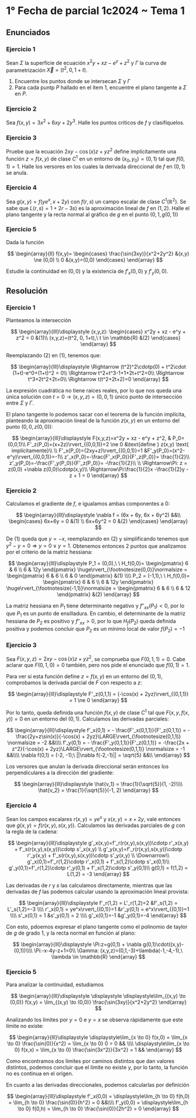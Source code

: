 # 1° Fecha de parcial 1c2024 ~ Tema 1

## Enunciados

### Ejercicio 1

Sean $\Sigma$ la superficie de ecuación $x^2y + xz - e^y + z^2$ y $\Gamma$ la curva de parametrización $\vec{X} = (t^2, 0, 1+t)$.

1. Encuentre los puntos donde se intersecan $\Sigma$ y $\Gamma$
2. Para cada puntp $P$ hallado en el ítem 1, encuentre el plano tangente a $\Sigma$ en $P$.

### Ejercicio 2

Sea $f(x, y) = 3x^2 + 6xy + 2y^3$. Halle los puntos críticos de $f$ y clasifíquelos.

### Ejercicio 3

Pruebe que la ecuación $2xy - \cos(x)z + yz^2$ define implícitamente una función $z = f(x, y)$ de clase $C^1$ en un entorno de $(x_0, y_0)= (0,1)$ tal que $f(0,1)=1$. Halle los versores en los cuales la derivada direccional de $f$ en $(0,1)$ se anula.

### Ejercicio 4

Sea $g(x,y) = f(ye^x, x+2y)$ con $f(r,s)$ un campo escalar de clase $C^1(\mathbb{R}^2)$. Se sabe que $L(r,s)=1+2r-3s)$ es la aproximación lineal de $f$ en $(1,2)$. Halle el plano tangente y la recta normal al gráfico de $g$ en el punto $(0,1,g(0,1))$

### Ejercicio 5

Dada la función

$$
\begin{array}{ll}
  f(x,y)=
    \begin{cases}
      \frac{\sin(3xy)}{x^2+2y^2} &(x,y) \ne (0,0) \\
      0 &(x,y)=(0,0)
    \end{cases}
\end{array}
$$

Estudie la continuidad en $(0,0)$ y la existencia de $f'_x(0,0)$ y $f'_y(0,0)$.

## Resolución

### Ejercicio 1

Planteamos la intersección

$$
\begin{array}{lll}\displaystyle
  (x,y,z):
  \begin{cases}
    x^2y + xz - e^y + z^2 = 0 &(1)\\
    (x,y,z)=(t^2, 0, 1+t),\ t \in \mathbb{R} &(2)
  \end{cases}
\end{array}
$$

Reemplazando $(2)$ en $(1)$, tenemos que:

$$
\begin{array}{lll}\displaystyle
  \Rightarrow (t^2)^2\cdotp(0) + t^2\cdot (1+t)-e^0+(1+t)^2 = 0\\
  \Rightarrow t^2+t^3-1+1+2t+t^2=0\\
  \Rightarrow t^3+2t^2+2t=0\\
  \Rightarrow t(t^2+2t+2)=0
\end{array}
$$

La expresión cuadrática no tiene raíces reales, por lo que nos queda una única solución con $t=0 \rightarrow (x,y,z)=(0,0,1)$ único punto de intersección entre $\Sigma$ y $\Gamma$.

El plano tangente lo podemos sacar con el teorema de la función implícita, planteando la aproximación lineal de la función $z(x,y)$ en un entorno del punto $(0,0,z(0,0))$:

$$
\begin{array}{lll}\displaystyle
  F(x,y,z)=x^2y + xz - e^y + z^2, & P_0=(0,0,1)\\
  F'_z(P_0)=(x+2z)\rvert_{(0,0,1)}=2 \ne 0 &\text{define } z(x,y) \text{ implícitamente}\\
  \\
  F'_x(P_0)=(2xy+z)\rvert_{(0,0,1)}=1 &F'_y(P_0)=(x^2-e^y)\rvert_{(0,0,1)}=-1\\
  z'_x(P_0)=-\frac{F'_x(P_0)}{F'_z(P_0)}= \frac{1}{2}\\
  z'_y(P_0)=-\frac{F'_y(P_0)}{F'_z(P_0)}= -\frac{1}{2}\\
  \\
  \Rightarrow\Pi: z = z(0,0) +\nabla z(0,0)\cdotp(x,y)\\
  \Rightarrow\Pi:\frac{1}{2}x -\frac{1}{2}y - z + 1 = 0
\end{array}
$$

### Ejercicio 2

Calculamos el gradiente de $f$, e igualamos ambas componentes a $0$:

$$
\begin{array}{lll}\displaystyle
  \nabla f = (6x + 6y, 6x + 6y^2) &&\\
  \begin{cases}
    6x+6y = 0 &(1) \\
    6x+6y^2 = 0 &(2)
  \end{cases}
\end{array}
$$

De $(1)$ queda que $y=-x$, reemplazando en $(2)$ y simplificando tenemos que $y^2-y=0 \Rightarrow y = 0 \lor y = 1$. Obtenemos entonces 2 puntos que analizamos por el criterio de la matriz hessiana:

$$
\begin{array}{lll}\displaystyle
  P_1 = (0,0),\ \ 
  H_f(0,0)=
  \begin{pmatrix}
    6 & 6 \\
    6 & 12y
  \end{pmatrix}
  \huge\rvert_{\footnotesize(0,0)}\normalsize =
  \begin{pmatrix}
    6 & 6 \\
    6 & 0
  \end{pmatrix} &(1)
  \\\\
  P_2 = (-1,1),\ \ 
  H_f(0,0)=
  \begin{pmatrix}
    6 & 6 \\
    6 & 12y
  \end{pmatrix}
  \huge\rvert_{\footnotesize(-1,1)}\normalsize =
  \begin{pmatrix}
    6 & 6 \\
    6 & 12
  \end{pmatrix} &(2)
\end{array}
$$

La matriz hessiana en $P_1$ tiene determinante negativo y $f''_{xx}(P_1)<0$, por lo que $P_1$ es un punto de ensilladura. En cambio, el determinante de la matriz hessiana de $P_2$ es positivo y $f''_{xx}>0$, por lo que $H_f(P_2)$ queda definida positiva y podemos concluir que $P_2$ es un mínimo local de valor $f(P_2) = -1$

### Ejercicio 3

Sea $F(x,y,z) = 2xy - \cos(x)z + yz^2$, se comprueba que $F(0,1,1) = 0$. Cabe aclarar que $F(0,1,0) = 0$ también, pero nos pide el enunciado que $f(0,1) = 1$.

Para ver si esta función define $z=f(x,y)$ en un entorno del $(0,1)$, comprobamos la derivada parcial de $F$ con respecto a $z$:

$$
\begin{array}{lll}\displaystyle
  F'_z(0,1,1) = (-\cos(x) + 2yz)\rvert_{(0,1,1)} = 1 \ne 0
\end{array}
$$

Por lo tanto, queda definida una función $f(x,y)$ de clase $C^1$ tal que $F(x,y,f(x,y))=0$ en un entorno del $(0,1)$. Calculamos las derivadas parciales:

$$
\begin{array}{lll}\displaystyle
  f'_x(0,1) = - \frac{F'_x(0,1,1)}{F'_z(0,1,1)} = -\frac{2y+z\sin(x)}{-\cos(x) + 2yz}\LARGE\rvert_{\footnotesize(0,1,1)} \normalsize = -2 &&\\\\
  f'_y(0,1) = - \frac{F'_y(0,1,1)}{F'_z(0,1,1)} = -\frac{2x + z^2}{-\cos(x) + 2yz}\LARGE\rvert_{\footnotesize(0,1,1)} \normalsize = -1 &&\\\\
  \nabla f(0,1) = (-2, -1);\ ||\nabla f(-2,-1)|| = \sqrt{5} &&\\
\end{array}
$$

Los versores que anulan la derivada direccional serán entonces los perpendiculares a la dirección del gradiente:

$$
\begin{array}{lll}\displaystyle
  \hat{v_1} = \frac{1}{\sqrt{5}}(1, -2)\\\\
  \hat{v_2} = \frac{1}{\sqrt{5}}(-1, 2)
\end{array}
$$

### Ejercicio 4

Sean los campos escalares $r(x,y)=ye^x$ y $s(x,y)=x+2y$, vale entonces que $g(x,y)=f(r(x,y),s(x,y))$. Calculamos las derivadas parciales de $g$ con la regla de la cadena:

$$
\begin{array}{lll}\displaystyle
  g'_x(x,y)=f'_r(r(x,y),s(x,y))\cdotp r'_x(x,y) + f'_s(r(x,y),s(x,y))\cdotp s'_x(x,y) \\
  g'_y(x,y)=f'_r(r(x,y),s(x,y))\cdotp r'_y(x,y) + f'_s(r(x,y),s(x,y))\cdotp s'_y(x,y) \\
  \Downarrow\\
  g'_x(0,1)=f'_r(1,2)\cdotp r'_x(0,1) + f'_s(1,2)\cdotp s'_x(0,1)\\
  g'_y(0,1)=f'_r(1,2)\cdotp r'_y(0,1) + f'_s(1,2)\cdotp s'_y(0,1)\\
  g(0,1) = f(1,2) = L(1,2) = -3
\end{array}
$$

Las derivadas de $r$ y $s$ las calculamos directamente, mientras que las derivadas de $f$ las podemos calcular usando la aproximación lineal provista:

$$
\begin{array}{lll}\displaystyle
  f'_r(1,2) = L'_r(1,2)=2 &f'_s(1,2) = L'_s(1,2)=-3 \\\\
  r'_x(0,1) = ye^x\rvert_{(0,1)}=1 &r'_y(0,1) = e^x\rvert_{(0,1)}=1 \\\\
  s'_x(0,1) = 1 &s'_y(0,1) = 2 \\\\
  g'_x(0,1)=-1 &g'_y(0,1)=-4
\end{array}
$$

Con esto, pdoemos expresar el plano tangente como el polinomio de taylor de $g$ de grado 1, y la recta normal en función al plano:

$$
\begin{array}{lll}\displaystyle
  \Pi:z=g(0,1) + \nabla g(0,1)\cdot((x,y)-(0,1))\\\\
  \Pi:-x-4y-z+1=0\\
  \Gamma: (x,y,z)=(0,1,-3)+\lambda(-1,-4,-1),\ \lambda \in \mathbb{R}
\end{array}
$$

### Ejercicio 5

Para analizar la continuidad, estudiamos

$$
\begin{array}{lll}\displaystyle
  \displaystyle
\displaystyle\lim_{(x,y) \to (0,0)} f(x,y) = \lim_{(x,y) \to (0,0)} \frac{\sin(3xy)}{x^2+2y^2}
\end{array}
$$

Analizando los límites por $y=0$ e $y=x$ se observa rápidamente que este límite no existe:

$$
\begin{array}{lll}\displaystyle
  \displaystyle\lim_{x \to 0} f(x,0) = \lim_{x \to 0} \frac{\sin(0)}{x^2} = \lim_{x \to 0} 0 = 0 && \\\\
  \displaystyle\lim_{x \to 0} f(x,x) = \lim_{x \to 0} \frac{\sin(3x^2)}{3x^2} = 1 &&
\end{array}
$$

Como encontramos dos límites por caminos distintos que dan valores distintos, podemos concluir que el límite no existe y, por lo tanto, la función no es continua en el orígen.

En cuanto a las derivadas direccionales, podemos calcularlas por definición

$$
\begin{array}{lll}\displaystyle
  f'_x(0,0) = \displaystyle\lim_{h \to 0} f(h,0) = \lim_{h \to 0} \frac{\sin(0)}{h^2} = 0 &&\\\\
  f'_y(0,0) = \displaystyle\lim_{h \to 0} f(0,h) = \lim_{h \to 0} \frac{\sin(0)}{2h^2} = 0
\end{array}
$$
